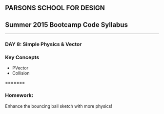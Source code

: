 ## PARSONS SCHOOL FOR DESIGN
## Summer 2015 Bootcamp Code Syllabus
-------------------------------------------------------------------

### DAY 8: Simple Physics & Vector

### Key Concepts

* PVector
* Collision

=======

### Homework:

Enhance the bouncing ball sketch with more physics!


